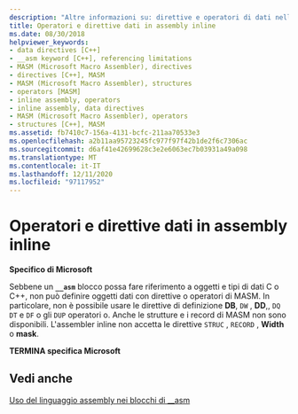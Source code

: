 ```yaml
---
description: "Altre informazioni su: direttive e operatori di dati nell'assembly inline"
title: Operatori e direttive dati in assembly inline
ms.date: 08/30/2018
helpviewer_keywords:
- data directives [C++]
- __asm keyword [C++], referencing limitations
- MASM (Microsoft Macro Assembler), directives
- directives [C++], MASM
- MASM (Microsoft Macro Assembler), structures
- operators [MASM]
- inline assembly, operators
- inline assembly, data directives
- MASM (Microsoft Macro Assembler), operators
- structures [C++], MASM
ms.assetid: fb7410c7-156a-4131-bcfc-211aa70533e3
ms.openlocfilehash: a2b11aa95723245fc977f97f42b1de2f6c7306ac
ms.sourcegitcommit: d6af41e42699628c3e2e6063ec7b03931a49a098
ms.translationtype: MT
ms.contentlocale: it-IT
ms.lasthandoff: 12/11/2020
ms.locfileid: "97117952"
---
```

# <a name="data-directives-and-operators-in-inline-assembly"></a>Operatori e direttive dati in assembly inline

**Specifico di Microsoft**

Sebbene un **`__asm`** blocco possa fare riferimento a oggetti e tipi di dati C o C++, non può definire oggetti dati con direttive o operatori di MASM. In particolare, non è possibile usare le direttive di definizione **DB**, `DW` , **DD**,, `DQ` `DT` e `DF` o gli `DUP` operatori o. Anche le strutture e i record di MASM non sono disponibili. L'assembler inline non accetta le direttive `STRUC` , `RECORD` , **Width** o **mask**.

**TERMINA specifica Microsoft**

## <a name="see-also"></a>Vedi anche

[Uso del linguaggio assembly nei blocchi di __asm](../../assembler/inline/using-assembly-language-in-asm-blocks.md)<br/>
